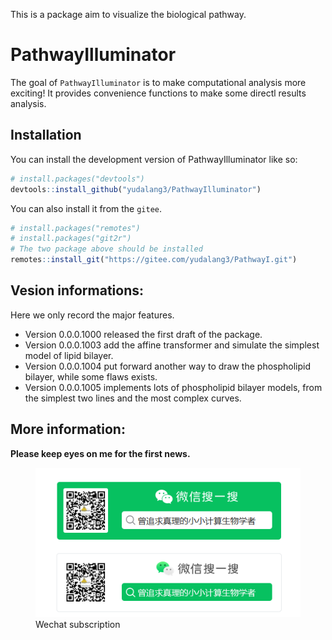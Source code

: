 
<!-- README.md is generated from README.Rmd. Please edit that file -->

This is a package aim to visualize the biological pathway.

# PathwayIlluminator

<!-- badges: start -->
<!-- badges: end -->

The goal of `PathwayIlluminator` is to make computational analysis more
exciting! It provides convenience functions to make some directl results
analysis.

## Installation

You can install the development version of PathwayIlluminator like so:

``` r
# install.packages("devtools")
devtools::install_github("yudalang3/PathwayIlluminator")
```

You can also install it from the `gitee`.

``` r
# install.packages("remotes")
# install.packages("git2r")
# The two package above should be installed
remotes::install_git("https://gitee.com/yudalang3/PathwayI.git")
```

## Vesion informations:

Here we only record the major features.

- Version 0.0.0.1000 released the first draft of the package.
- Version 0.0.0.1003 add the affine transformer and simulate the
  simplest model of lipid bilayer.
- Version 0.0.0.1004 put forward another way to draw the phospholipid
  bilayer, while some flaws exists.
- Version 0.0.0.1005 implements lots of phospholipid bilayer models,
  from the simplest two lines and the most complex curves.

## More information:

**Please keep eyes on me for the first news.**

<figure>
<img src="2023-09-26%2002-10-31.png" alt="Wechat subscription" />
<figcaption aria-hidden="true">Wechat subscription</figcaption>
</figure>
